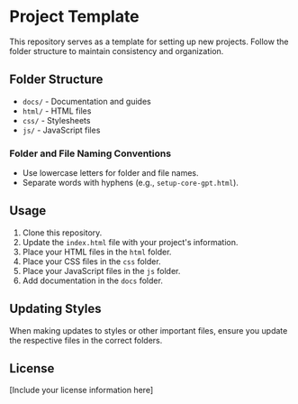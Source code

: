 # Project Template

This repository serves as a template for setting up new projects. Follow the folder structure to maintain consistency and organization.

## Folder Structure

- `docs/` - Documentation and guides
- `html/` - HTML files
- `css/` - Stylesheets
- `js/` - JavaScript files

### Folder and File Naming Conventions

- Use lowercase letters for folder and file names.
- Separate words with hyphens (e.g., `setup-core-gpt.html`).

## Usage

1. Clone this repository.
2. Update the `index.html` file with your project's information.
3. Place your HTML files in the `html` folder.
4. Place your CSS files in the `css` folder.
5. Place your JavaScript files in the `js` folder.
6. Add documentation in the `docs` folder.

## Updating Styles

When making updates to styles or other important files, ensure you update the respective files in the correct folders.

## License

[Include your license information here]